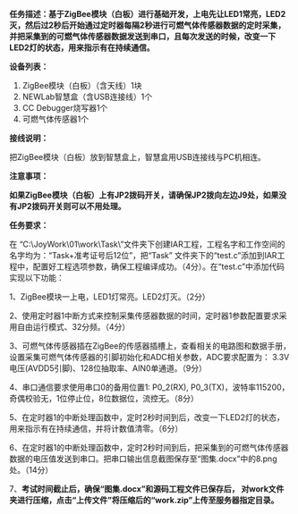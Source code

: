**任务描述：基于ZigBee模块（白板）进行基础开发，上电先让LED1常亮，LED2灭，然后过2秒后开始通过定时器每隔2秒进行可燃气体传感器数据的定时采集，并把采集到的可燃气体传感器数据发送到串口，且每次发送的时候，改变一下LED2灯的状态，用来指示有在持续通信。**

**设备列表：**

1.  ZigBee模块（白板）（含天线）1块
2.  NEWLab智慧盒（含USB连接线）1个
3.  CC Debugger烧写器1个
4.  可燃气体传感器1个

**接线说明：**

把ZigBee模块（白板）放到智慧盒上，智慧盒用USB连接线与PC机相连。

**注意事项：**

**如果ZigBee模块（白板）上有JP2拨码开关，请确保JP2拨向左边J9处，如果没有JP2拨码开关则可以不用处理。**

**任务要求：**

在 “C:\\JoyWork\\01\\work\\Task\\”文件夹下创建IAR工程，工程名字和工作空间的名字均为：“Task+准考证号后12位”，把“Task” 文件夹下的“test.c”添加到IAR工程中，配置好工程选项参数，确保工程编译成功。（4分）。在“test.c”中添加代码实现以下功能：

1、ZigBee模块一上电，LED1灯常亮。LED2灯灭。（2分）

2、使用定时器1中断方式来控制采集传感器数据的时间，定时器1参数配置要求采用自由运行模式、32分频。（4分）

3、可燃气体传感器插在ZigBee的传感器插槽上，查看相关的电路图和数据手册，设置采集可燃气体传感器的引脚初始化和ADC相关参数，ADC要求配置为： 3.3V电压(AVDD5引脚)、128位抽取率、AIN0单通道。（9分）

4、串口通信要求使用串口0的备用位置1: P0_2(RX), P0_3(TX)，波特率115200，奇偶校验无，1位停止位，8位数据位，流控无。（8分）

5、在定时器1的中断处理函数中，定时2秒时间到后，改变一下LED2灯的状态，用来指示有在持续通信，并将计数值清零。（6分）

6、在定时器1的中断处理函数中，定时2秒时间到后，把采集到的可燃气体传感器数据的电压值发送到串口。把串口输出信息截图保存至“图集.docx”中的8.png处。（14分）

7、**考试时间截止后，确保“图集.docx”和源码工程文件已保存后， 对work文件夹进行压缩，点击“上传文件”将压缩后的“work.zip”上传至服务器指定目录。**
